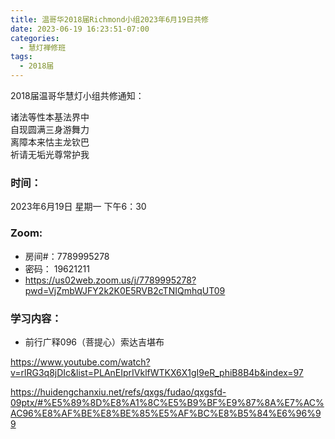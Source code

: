 ```yaml
---
title: 温哥华2018届Richmond小组2023年6月19日共修
date: 2023-06-19 16:23:51-07:00
categories:
  - 慧灯禅修班
tags:
  - 2018届
---
```

2018届温哥华慧灯小组共修通知：

诸法等性本基法界中\
自现圆满三身游舞力\
离障本来怙主龙钦巴\
祈请无垢光尊常护我

### 时间：

2023年6月19日 星期一 下午6：30

### Zoom:

* 房间#：7789995278
* 密码： 19621211
* <https://us02web.zoom.us/j/7789995278?pwd=VjZmbWJFY2k2K0E5RVB2cTNIQmhqUT09>

### 学习内容：

* 前行广释096（菩提心）索达吉堪布

<https://www.youtube.com/watch?v=rlRG3q8jDIc&list=PLAnEIprIVklfWTKX6X1gI9eR_phiB8B4b&index=97>

<https://huidengchanxiu.net/refs/qxgs/fudao/qxgsfd-09ptx/#%E5%89%8D%E8%A1%8C%E5%B9%BF%E9%87%8A%E7%AC%AC96%E8%AF%BE%E8%BE%85%E5%AF%BC%E8%B5%84%E6%96%99>